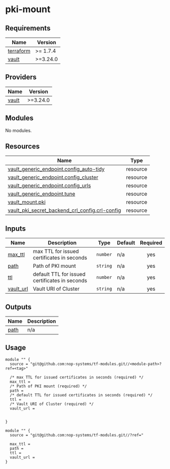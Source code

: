 # pki-mount

<!-- BEGIN_TF_DOCS -->
## Requirements

| Name | Version |
|------|---------|
| <a name="requirement_terraform"></a> [terraform](#requirement\_terraform) | >= 1.7.4 |
| <a name="requirement_vault"></a> [vault](#requirement\_vault) | >=3.24.0 |

## Providers

| Name | Version |
|------|---------|
| <a name="provider_vault"></a> [vault](#provider\_vault) | >=3.24.0 |

## Modules

No modules.

## Resources

| Name | Type |
|------|------|
| [vault_generic_endpoint.config_auto-tidy](https://registry.terraform.io/providers/hashicorp/vault/latest/docs/resources/generic_endpoint) | resource |
| [vault_generic_endpoint.config_cluster](https://registry.terraform.io/providers/hashicorp/vault/latest/docs/resources/generic_endpoint) | resource |
| [vault_generic_endpoint.config_urls](https://registry.terraform.io/providers/hashicorp/vault/latest/docs/resources/generic_endpoint) | resource |
| [vault_generic_endpoint.tune](https://registry.terraform.io/providers/hashicorp/vault/latest/docs/resources/generic_endpoint) | resource |
| [vault_mount.pki](https://registry.terraform.io/providers/hashicorp/vault/latest/docs/resources/mount) | resource |
| [vault_pki_secret_backend_crl_config.crl-config](https://registry.terraform.io/providers/hashicorp/vault/latest/docs/resources/pki_secret_backend_crl_config) | resource |

## Inputs

| Name | Description | Type | Default | Required |
|------|-------------|------|---------|:--------:|
| <a name="input_max_ttl"></a> [max\_ttl](#input\_max\_ttl) | max TTL for issued certificates in seconds | `number` | n/a | yes |
| <a name="input_path"></a> [path](#input\_path) | Path of PKI mount | `string` | n/a | yes |
| <a name="input_ttl"></a> [ttl](#input\_ttl) | default TTL for issued certificates in seconds | `number` | n/a | yes |
| <a name="input_vault_url"></a> [vault\_url](#input\_vault\_url) | Vault URI of Cluster | `string` | n/a | yes |

## Outputs

| Name | Description |
|------|-------------|
| <a name="output_path"></a> [path](#output\_path) | n/a |

## Usage

```hcl
module "" {
  source = "git@github.com:nop-systems/tf-modules.git//<module-path>?ref=<tag>"
  
  /* max TTL for issued certificates in seconds (required) */
  max_ttl =
  /* Path of PKI mount (required) */
  path =
  /* default TTL for issued certificates in seconds (required) */
  ttl =
  /* Vault URI of Cluster (required) */
  vault_url =

  
}

module "" {
  source = "git@github.com:nop-systems/tf-modules.git//?ref="
  
  max_ttl =
  path =
  ttl =
  vault_url =
}
```
<!-- END_TF_DOCS -->
